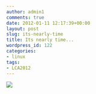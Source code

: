 ```yaml
---
author: admin1
comments: true
date: 2012-01-11 12:17:39+00:00
layout: post
slug: its-nearly-time
title: Its nearly time...
wordpress_id: 122
categories:
- linux
tags:
- LCA2012
---
```


[![](http://blog.oldcomputerjunk.net/wp-content/uploads/2012/01/AttendeeWebBadge.png)](http://linux.conf.au/wiki/index.php/User:Andrew_McDonnell)

